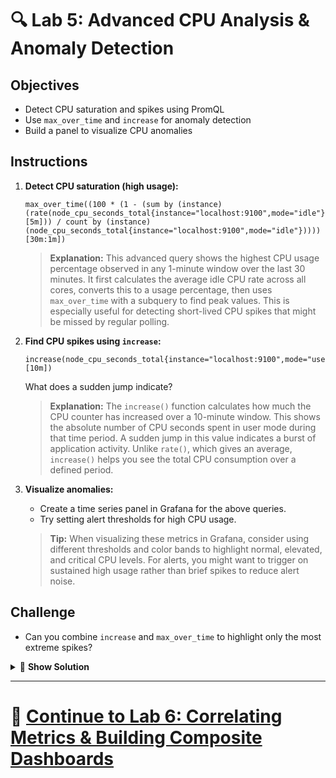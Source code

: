 # 🔍 Lab 5: Advanced CPU Analysis & Anomaly Detection

## Objectives
- Detect CPU saturation and spikes using PromQL
- Use `max_over_time` and `increase` for anomaly detection
- Build a panel to visualize CPU anomalies

## Instructions
1. **Detect CPU saturation (high usage):**
   ```
   max_over_time((100 * (1 - (sum by (instance) (rate(node_cpu_seconds_total{instance="localhost:9100",mode="idle"}[5m])) / count by (instance) (node_cpu_seconds_total{instance="localhost:9100",mode="idle"}))))[30m:1m])
   ```
   
   > **Explanation:** This advanced query shows the highest CPU usage percentage observed in any 1-minute window over the last 30 minutes. It first calculates the average idle CPU rate across all cores, converts this to a usage percentage, then uses `max_over_time` with a subquery to find peak values. This is especially useful for detecting short-lived CPU spikes that might be missed by regular polling.
2. **Find CPU spikes using `increase`:**
   ```
   increase(node_cpu_seconds_total{instance="localhost:9100",mode="user"}[10m])
   ```
   What does a sudden jump indicate?
   
   > **Explanation:** The `increase()` function calculates how much the CPU counter has increased over a 10-minute window. This shows the absolute number of CPU seconds spent in user mode during that time period. A sudden jump in this value indicates a burst of application activity. Unlike `rate()`, which gives an average, `increase()` helps you see the total CPU consumption over a defined period.
3. **Visualize anomalies:**
   - Create a time series panel in Grafana for the above queries.
   - Try setting alert thresholds for high CPU usage.
   
   > **Tip:** When visualizing these metrics in Grafana, consider using different thresholds and color bands to highlight normal, elevated, and critical CPU levels. For alerts, you might want to trigger on sustained high usage rather than brief spikes to reduce alert noise.

## Challenge
- Can you combine `increase` and `max_over_time` to highlight only the most extreme spikes?

<details>
<summary>🔬 <b>Show Solution</b></summary>

To combine `increase` and `max_over_time` to highlight extreme CPU spikes, follow these steps:

1. **Create a query to find the maximum increase in user-mode CPU time in short intervals:**
```
max_over_time(
increase(node_cpu_seconds_total{instance="localhost:9100",mode="user"}[1m])
[30m:1m]
)
```
   
This query:
- Uses `increase` to measure the growth in user CPU time over 1-minute windows
- Uses `max_over_time` with a subquery `[30m:1m]` to find the highest 1-minute increase within a 30-minute period
- Effectively identifies the most intense 1-minute CPU burst in the last half hour

2. **For a percentage-based anomaly detection, try this more advanced query:**
```
max_over_time(
  (
    avg by (instance) (
      rate(node_cpu_seconds_total{instance="localhost:9100",mode="user"}[1m])
    ) * 100
  )[30m:1m]
)
```

This query:
- Calculates the average rate of CPU usage across all cores using `avg by (instance)`
- Multiplies by 100 to express as a percentage
- Uses `max_over_time` with a subquery to find the highest percentage in any 1-minute period over 30 minutes

These queries are particularly useful for identifying short-lived but intensive CPU bursts that might indicate application issues or attacks, even if they don't appear significant on regular 5-minute rate calculations.

</details>

---

# 🌟 [Continue to Lab 6: Correlating Metrics & Building Composite Dashboards](../Advanced/Lab6_Correlating_Metrics.md)
